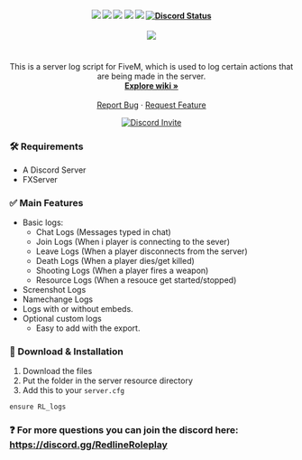 <h4 align="center">
	<img src="https://img.shields.io/github/release/AppelBoy/.png">
	<img src="https://img.shields.io/github/last-commit/AppelBoy/">
	<img src="https://img.shields.io/github/license/AppelBoy/.png">
	<img src="https://img.shields.io/github/issues/AppelBoy/.png">
	<img src="https://img.shields.io/github/contributors/AppelBoy/.png">
	<a href="https://discord.gg/AppelBoy" title=""><img alt="Discord Status" src="https://discordapp.com/api/guilds/721339695199682611/widget.png"></a>
</h4>

<div align="center">
  <a href="https://github.com/AppelBoy/RL_logs">
    <img src="https://i.gyazo.com/3894b03d4351bcb566ec85afc7f9b231.png">
  </a>

  <h1 align="center"></h1>

  <p align="center">
    This is a server log script for FiveM, which is used to log certain actions that are being made in the server.
    <br />
    <a href="https://github.com/AppelBoy/RL_logs/wiki"><strong>Explore wiki »</strong></a>
    <br />
    <br />    
    <a href="https://github.com/AppelBoy/RL_logs/issues">Report Bug</a>
    ·
    <a href="https://github.com/AppelBoy/RL_logs/issues">Request Feature</a>
  </p>
  <a href="https://discord.gg/AppelBoy" title=""><img alt="Discord Invite" src="https://discordapp.com/api/guilds/828781961156886549/widget.png?style=banner2"></a>
</div>



### 🛠 Requirements
- A Discord Server
- FXServer

### ✅ Main Features
- Basic logs:  
  - Chat Logs (Messages typed in chat)  
  - Join Logs (When i player is connecting to the sever)  
  - Leave Logs (When a player disconnects from the server)  
  - Death Logs (When a player dies/get killed)  
  - Shooting Logs (When a player fires a weapon)  
  - Resource Logs (When a resouce get started/stopped)  
- Screenshot Logs  
- Namechange Logs  
- Logs with or without embeds.  
- Optional custom logs  
  - Easy to add with the export.  

### 🔧 Download & Installation

1. Download the files
2. Put the  folder in the server resource directory
3. Add this to your `server.cfg`
```
ensure RL_logs
```

### ❓ For more questions you can join the discord here: https://discord.gg/RedlineRoleplay
